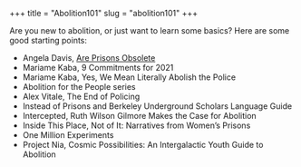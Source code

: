 +++
title = "Abolition101"
slug = "abolition101"
+++

Are you new to abolition, or just want to learn some basics? Here are some good starting points: 
* Angela Davis, [Are Prisons Obsolete](http://www.worldcat.org/oclc/52832083)
* Mariame Kaba, 9 Commitments for 2021
* Mariame Kaba, Yes, We Mean Literally Abolish the Police
* Abolition for the People series
* Alex Vitale, The End of Policing
* Instead of Prisons and Berkeley Underground Scholars Language Guide
* Intercepted, Ruth Wilson Gilmore Makes the Case for Abolition
* Inside This Place, Not of It: Narratives from Women’s Prisons
* One Million Experiments
* Project Nia, Cosmic Possibilities: An Intergalactic Youth Guide to Abolition 